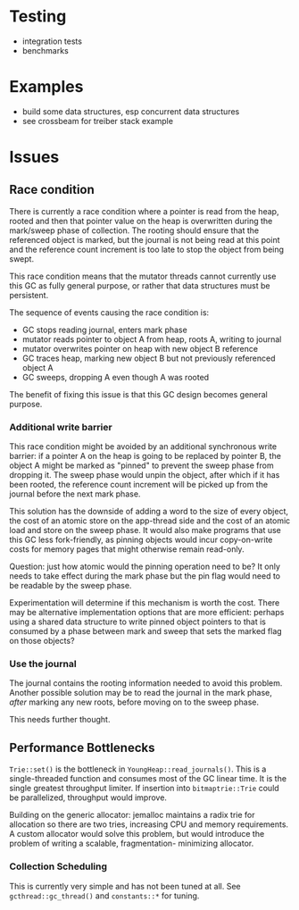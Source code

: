 # Testing

* integration tests
* benchmarks

# Examples

* build some data structures, esp concurrent data structures
* see crossbeam for treiber stack example

# Issues

## Race condition

There is currently a race condition where a pointer is read from the heap, rooted and then that
pointer value on the heap is overwritten during the mark/sweep phase of collection. The
rooting should ensure that the referenced object is marked, but the journal is not being
read at this point and the reference count increment is too late to stop the object from being
swept.

This race condition means that the mutator threads cannot currently use this GC as fully general
purpose, or rather that data structures must be persistent.

The sequence of events causing the race condition is:

 * GC stops reading journal, enters mark phase
 * mutator reads pointer to object A from heap, roots A, writing to journal
 * mutator overwrites pointer on heap with new object B reference
 * GC traces heap, marking new object B but not previously referenced object A
 * GC sweeps, dropping A even though A was rooted

The benefit of fixing this issue is that this GC design becomes general purpose.

### Additional write barrier

This race condition might be avoided by an additional synchronous write barrier: if a pointer A
on the heap is going to be replaced by pointer B, the object A might be marked as "pinned"
to prevent the sweep phase from dropping it. The sweep phase would unpin the object, after
which if it has been rooted, the reference count increment will be picked up from the journal
before the next mark phase.

This solution has the downside of adding a word to the size of every object,
the cost of an atomic store on the app-thread side and the cost of an atomic load and store
on the sweep phase. It would also make programs that use this GC less fork-friendly, as
pinning objects would incur copy-on-write costs for memory pages that might otherwise remain
read-only.

Question: just how atomic would the pinning operation need to be? It only needs to take effect
during the mark phase but the pin flag would need to be readable by the sweep phase.

Experimentation will determine if this mechanism is worth the cost. There may be alternative
implementation options that are more efficient: perhaps using a shared data structure to
write pinned object pointers to that is consumed by a phase between mark and sweep that
sets the marked flag on those objects?

### Use the journal

The journal contains the rooting information needed to avoid this problem. Another possible
solution may be to read the journal in the mark phase, _after_ marking any new roots, before
moving on to the sweep phase.

This needs further thought.

## Performance Bottlenecks

`Trie::set()` is the bottleneck in `YoungHeap::read_journals()`. This is a single-threaded
function and consumes most of the GC linear time. It is the single greatest throughput limiter.
If insertion into `bitmaptrie::Trie` could be parallelized, throughput would improve.

Building on the generic allocator: jemalloc maintains a radix trie for allocation so there
are two tries, increasing CPU and memory requirements. A custom allocator would
solve this problem, but would introduce the problem of writing a scalable, fragmentation-
minimizing allocator.

### Collection Scheduling

This is currently very simple and has not been tuned at all.
See `gcthread::gc_thread()` and `constants::*` for tuning.
